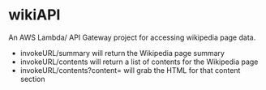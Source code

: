 # wikiAPI

An AWS Lambda/ API Gateway project for accessing wikipedia page data.

* invokeURL/summary will return the Wikipedia page summary
* invokeURL/contents will return a list of contents for the Wikipedia page
* invokeURL/contents?content=<contentName> will grab the HTML for that content section
